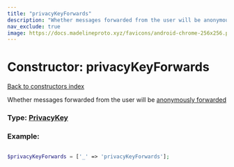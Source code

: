 ```yaml
---
title: "privacyKeyForwards"
description: "Whether messages forwarded from the user will be anonymously forwarded"
nav_exclude: true
image: https://docs.madelineproto.xyz/favicons/android-chrome-256x256.png
---
```

# Constructor: privacyKeyForwards  
[Back to constructors index](/API_docs/constructors/index.html)



Whether messages forwarded from the user will be [anonymously forwarded](https://telegram.org/blog/unsend-privacy-emoji#anonymous-forwarding)




### Type: [PrivacyKey](/API_docs/types/PrivacyKey.html)


### Example:

```php

$privacyKeyForwards = ['_' => 'privacyKeyForwards'];
```  
